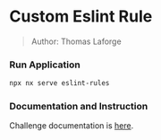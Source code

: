 # Custom Eslint Rule

> Author: Thomas Laforge

### Run Application

```bash
npx nx serve eslint-rules
```

### Documentation and Instruction

Challenge documentation is [here](https://angular-challenges.vercel.app/challenges/nx/27-forbid-enum-rule.md/).
